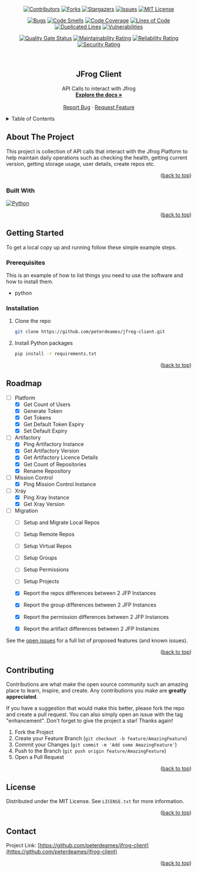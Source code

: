 <a name="readme-top"></a>
<div align="center">

<!-- PROJECT SHIELDS -->
<!--
*** I'm using markdown "reference style" links for readability.
*** Reference links are enclosed in brackets [ ] instead of parentheses ( ).
*** See the bottom of this document for the declaration of the reference variables
*** for contributors-url, forks-url, etc. This is an optional, concise syntax you may use.
*** https://www.markdownguide.org/basic-syntax/#reference-style-links
-->
[![Contributors][contributors-shield]][contributors-url]
[![Forks][forks-shield]][forks-url]
[![Stargazers][stars-shield]][stars-url]
[![Issues][issues-shield]][issues-url]
[![MIT License][license-shield]][license-url]

[![Bugs][bugs-badge]][sonar-url]
[![Code Smells][codesmells-badge]][sonar-url]
[![Code Coverage][coverage-badge]][sonar-url]
[![Lines of Code][loc-badge]][sonar-url]
[![Duplicated Lines][duplicatedlines-badge]][sonar-url]
[![Vulnerabilities][vulnerabilities-badge]][sonar-url]

[![Quality Gate Status][qualitygate-badge]][sonar-url]
[![Maintainability Rating][maintainability-badge]][sonar-url]
[![Reliability Rating][reliability-badge]][sonar-url]
[![Security Rating][security-badge]][sonar-url]


<!-- PROJECT LOGO -->
<br />
<h2 align="center">JFrog Client</h2>

  <p align="center">
    API Calls to interact with Jfrog
    <br />
    <a href="https://github.com/peterdeames/jfrog-client"><strong>Explore the docs »</strong></a>
    <br />
    <br />
    <a href="https://github.com/peterdeames/jfrog-client/issues">Report Bug</a>
    ·
    <a href="https://github.com/peterdeames/jfrog-client/issues">Request Feature</a>
  </p>
</div>



<!-- TABLE OF CONTENTS -->
<details>
  <summary>Table of Contents</summary>
  <ol>
    <li>
      <a href="#about-the-project">About The Project</a>
      <ul>
        <li><a href="#built-with">Built With</a></li>
      </ul>
    </li>
    <li>
      <a href="#getting-started">Getting Started</a>
      <ul>
        <li><a href="#prerequisites">Prerequisites</a></li>
        <li><a href="#installation">Installation</a></li>
      </ul>
    </li>
    <li><a href="#usage">Usage</a></li>
    <li><a href="#roadmap">Roadmap</a></li>
    <li><a href="#contributing">Contributing</a></li>
    <li><a href="#license">License</a></li>
    <li><a href="#contact">Contact</a></li>
    <li><a href="#acknowledgments">Acknowledgments</a></li>
  </ol>
</details>



<!-- ABOUT THE PROJECT -->
## About The Project

This project is collection of API calls that interact with the Jfrog Platform to help maintain daily operations such as checking the health, getting current version, getting storage usage, user details, create repos etc.

<p align="right">(<a href="#readme-top">back to top</a>)</p>



### Built With

[![Python][Python.org]][Python-url]

<p align="right">(<a href="#readme-top">back to top</a>)</p>



<!-- GETTING STARTED -->
## Getting Started


To get a local copy up and running follow these simple example steps.

### Prerequisites

This is an example of how to list things you need to use the software and how to install them.
* python

### Installation

1. Clone the repo
   ```sh
   git clone https://github.com/peterdeames/jfrog-client.git
   ```
2. Install Python packages
   ```sh
   pip install -r requirements.txt
   ```

<p align="right">(<a href="#readme-top">back to top</a>)</p>



<!-- USAGE EXAMPLES -->
<!-- ## Usage

Use this space to show useful examples of how a project can be used. Additional screenshots, code examples and demos work well in this space. You may also link to more resources.

_For more examples, please refer to the [Documentation](https://example.com)_

<p align="right">(<a href="#readme-top">back to top</a>)</p> -->



<!-- ROADMAP -->
## Roadmap

- [ ] Platform
    - [x] Get Count of Users
    - [x] Generate Token
    - [x] Get Tokens
    - [x] Get Default Token Expiry
    - [x] Set Default Expiry
- [ ] Artifactory
    - [x] Ping Artifactory Instance
    - [x] Get Artifactory Version
    - [x] Get Artifactory Licence Details
    - [x] Get Count of Repositories
    - [x] Rename Repository
- [ ] Mission Control
    - [X] Ping Mission Control Instance
- [ ] Xray
    - [x] Ping Xray Instance
    - [x] Get Xray Version
- [ ] Migration
    - [ ] Setup and Migrate Local Repos
    - [ ] Setup Remote Repos
    - [ ] Setup Virtual Repos
    - [ ] Setup Groups
    - [ ] Setup Permissions
    - [ ] Setup Projects
    - [x] Report the repos differences between 2 JFP Instances
    - [x] Report the group differences between 2 JFP Instances
    - [x] Report the permission differences between 2 JFP Instances
    - [x] Report the artifact differences between 2 JFP Instances


See the [open issues](https://github.com/peterdeames/jfrog-client/issues) for a full list of proposed features (and known issues).

<p align="right">(<a href="#readme-top">back to top</a>)</p>



<!-- CONTRIBUTING -->
## Contributing

Contributions are what make the open source community such an amazing place to learn, inspire, and create. Any contributions you make are **greatly appreciated**.

If you have a suggestion that would make this better, please fork the repo and create a pull request. You can also simply open an issue with the tag "enhancement".
Don't forget to give the project a star! Thanks again!

1. Fork the Project
2. Create your Feature Branch (`git checkout -b feature/AmazingFeature`)
3. Commit your Changes (`git commit -m 'Add some AmazingFeature'`)
4. Push to the Branch (`git push origin feature/AmazingFeature`)
5. Open a Pull Request

<p align="right">(<a href="#readme-top">back to top</a>)</p>



<!-- LICENSE -->
## License

Distributed under the MIT License. See `LICENSE.txt` for more information.

<p align="right">(<a href="#readme-top">back to top</a>)</p>



<!-- CONTACT -->
## Contact

Project Link: [https://github.com/peterdeames/jfrog-client](https://github.com/peterdeames/jfrog-client)

<p align="right">(<a href="#readme-top">back to top</a>)</p>



<!-- ACKNOWLEDGMENTS -->
<!-- ## Acknowledgments

* []()
* []()
* []()

<p align="right">(<a href="#readme-top">back to top</a>)</p> -->



<!-- MARKDOWN LINKS & IMAGES -->
<!-- https://www.markdownguide.org/basic-syntax/#reference-style-links -->
[contributors-shield]: https://img.shields.io/github/contributors/peterdeames/jfrog-client.svg?style=for-the-badge
[contributors-url]: https://github.com/peterdeames/jfrog-client/graphs/contributors
[forks-shield]: https://img.shields.io/github/forks/peterdeames/jfrog-client.svg?style=for-the-badge
[forks-url]: https://github.com/peterdeames/jfrog-client/network/members
[stars-shield]: https://img.shields.io/github/stars/peterdeames/jfrog-client.svg?style=for-the-badge
[stars-url]: https://github.com/peterdeames/jfrog-client/stargazers
[issues-shield]: https://img.shields.io/github/issues/peterdeames/jfrog-client.svg?style=for-the-badge
[issues-url]: https://github.com/peterdeames/jfrog-client/issues
[license-shield]: https://img.shields.io/github/license/peterdeames/jfrog-client.svg?style=for-the-badge
[license-url]: https://github.com/peterdeames/jfrog-client/blob/master/LICENSE.txt
[product-screenshot]: images/screenshot.png
[Python.org]: https://img.shields.io/badge/Python-0769AD?style=for-the-badge&logo=python&logoColor=white
[Python-url]: https://www.python.org

[sonar-url]: https://sonarcloud.io/summary/new_code?id=peterdeames_jfrog-client
[bugs-badge]: https://sonarcloud.io/api/project_badges/measure?project=peterdeames_jfrog-client&metric=bugs
[codesmells-badge]: https://sonarcloud.io/api/project_badges/measure?project=peterdeames_jfrog-client&metric=code_smells
[coverage-badge]: https://sonarcloud.io/api/project_badges/measure?project=peterdeames_jfrog-client&metric=coverage
[loc-badge]: https://sonarcloud.io/api/project_badges/measure?project=peterdeames_jfrog-client&metric=ncloc
[duplicatedlines-badge]: https://sonarcloud.io/api/project_badges/measure?project=peterdeames_jfrog-client&metric=duplicated_lines_density
[vulnerabilities-badge]: https://sonarcloud.io/api/project_badges/measure?project=peterdeames_jfrog-client&metric=vulnerabilities

[qualitygate-badge]: https://sonarcloud.io/api/project_badges/measure?project=peterdeames_jfrog-client&metric=alert_status
[maintainability-badge]: https://sonarcloud.io/api/project_badges/measure?project=peterdeames_jfrog-client&metric=sqale_rating
[reliability-badge]: https://sonarcloud.io/api/project_badges/measure?project=peterdeames_jfrog-client&metric=reliability_rating
[security-badge]: https://sonarcloud.io/api/project_badges/measure?project=peterdeames_jfrog-client&metric=security_rating